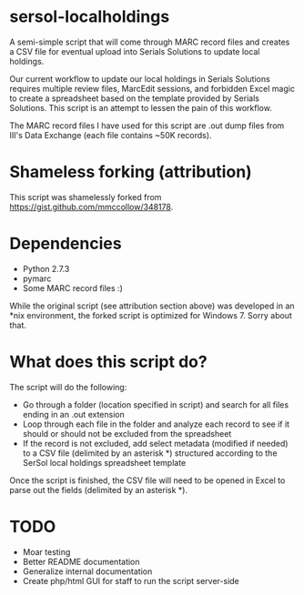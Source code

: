 # sersol-localholdings
A semi-simple script that will come through MARC record files and creates a CSV file for eventual upload into Serials Solutions to update local holdings. 

Our current workflow to update our local holdings in Serials Solutions requires multiple review files, MarcEdit sessions, and forbidden Excel magic to create a spreadsheet based on the template provided by Serials Solutions. This script is an attempt to lessen the pain of this workflow.

The MARC record files I have used for this script are .out dump files from III's Data Exchange (each file contains ~50K records).

# Shameless forking (attribution)
This script was shamelessly forked from https://gist.github.com/mmccollow/348178. 

# Dependencies
- Python 2.7.3
- pymarc
- Some MARC record files :)

While the original script (see attribution section above) was developed in an *nix environment, the forked script is optimized for Windows 7. Sorry about that.

# What does this script do?
The script will do the following:
- Go through a folder (location specified in script) and search for all files ending in an .out extension
- Loop through each file in the folder and analyze each record to see if it should or should not be excluded from the spreadsheet
- If the record is not excluded, add select metadata (modified if needed) to a CSV file (delimited by an asterisk *) structured according to the SerSol local holdings spreadsheet template

Once the script is finished, the CSV file will need to be opened in Excel to parse out the fields (delimited by an asterisk *).

# TODO
- Moar testing
- Better README documentation
- Generalize internal documentation
- Create php/html GUI for staff to run the script server-side
